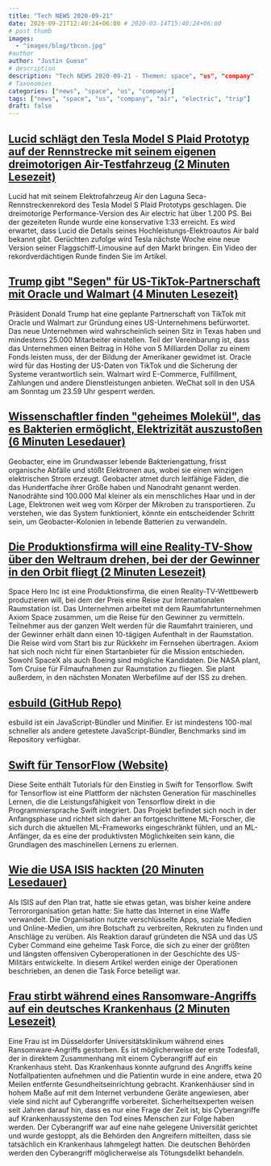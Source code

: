 ```yaml
---
title: "Tech NEWS 2020-09-21"
date: 2020-09-21T12:40:24+06:00 # 2020-03-14T15:40:24+06:00
# post thumb
images:
  - "images/blog/tbcon.jpg"
#author
author: "Justin Guese"
# description
description: "Tech NEWS 2020-09-21 - Themen: space", "us", "company"
# Taxonomies
categories: ["news", "space", "us", "company"]
tags: ["news", "space", "us", "company", "air", "electric", "trip"]
draft: false
---
```


## [Lucid schlägt den Tesla Model S Plaid Prototyp auf der Rennstrecke mit seinem eigenen dreimotorigen Air-Testfahrzeug (2 Minuten Lesezeit)](https://electrek.co/2020/09/18/lucid-beats-tesla-model-s-plaid-prototype-on-racetrack-with-its-own-tri-motor-air-test-vehicle//1/01000174b02289d2-2f667810-682b-4670-8895-deadeab0a50d-000000/QEVq0k4x_j2mC1wHBFy8N1h_d0d4mtFrB5-7xJCGGpo=159)

 Lucid hat mit seinem Elektrofahrzeug Air den Laguna Seca-Rennstreckenrekord des Tesla Model S Plaid Prototyps geschlagen. Die dreimotorige Performance-Version des Air electric hat über 1.200 PS. Bei der gezeiteten Runde wurde eine konservative 1:33 erreicht. Es wird erwartet, dass Lucid die Details seines Hochleistungs-Elektroautos Air bald bekannt gibt. Gerüchten zufolge wird Tesla nächste Woche eine neue Version seiner Flaggschiff-Limousine auf den Markt bringen. Ein Video der rekordverdächtigen Runde finden Sie im Artikel.

## [Trump gibt "Segen" für US-TikTok-Partnerschaft mit Oracle und Walmart (4 Minuten Lesezeit)](https://www.cbsnews.com/news/trump-gives-blessing-to-u-s-tiktok-partnership-with-oracle-and-walmart//1/01000174b02289d2-2f667810-682b-4670-8895-deadeab0a50d-000000/XZxAJXRszDZ1BV1SLt3l4i8266JIz8DNySLpD30WCy8=159)

 Präsident Donald Trump hat eine geplante Partnerschaft von TikTok mit Oracle und Walmart zur Gründung eines US-Unternehmens befürwortet. Das neue Unternehmen wird wahrscheinlich seinen Sitz in Texas haben und mindestens 25.000 Mitarbeiter einstellen. Teil der Vereinbarung ist, dass das Unternehmen einen Beitrag in Höhe von 5 Milliarden Dollar zu einem Fonds leisten muss, der der Bildung der Amerikaner gewidmet ist. Oracle wird für das Hosting der US-Daten von TikTok und die Sicherung der Systeme verantwortlich sein. Walmart wird E-Commerce, Fulfillment, Zahlungen und andere Dienstleistungen anbieten. WeChat soll in den USA am Sonntag um 23.59 Uhr gesperrt werden.

## [Wissenschaftler finden "geheimes Molekül", das es Bakterien ermöglicht, Elektrizität auszustoßen (6 Minuten Lesedauer)](https://www.livescience.com/electron-breathing-geobacter-microbes.html/1/01000174b02289d2-2f667810-682b-4670-8895-deadeab0a50d-000000/bG4GJyc2_BewZIybL23qqLWG66VtaTAnj0VvbgSi77U=159)

 Geobacter, eine im Grundwasser lebende Bakteriengattung, frisst organische Abfälle und stößt Elektronen aus, wobei sie einen winzigen elektrischen Strom erzeugt. Geobacter atmet durch leitfähige Fäden, die das Hundertfache ihrer Größe haben und Nanodraht genannt werden. Nanodrähte sind 100.000 Mal kleiner als ein menschliches Haar und in der Lage, Elektronen weit weg vom Körper der Mikroben zu transportieren. Zu verstehen, wie das System funktioniert, könnte ein entscheidender Schritt sein, um Geobacter-Kolonien in lebende Batterien zu verwandeln.

## [Die Produktionsfirma will eine Reality-TV-Show über den Weltraum drehen, bei der der Gewinner in den Orbit fliegt (2 Minuten Lesezeit)](https://www.theverge.com/2020/9/17/21443768/nasa-iss-international-space-station-reality-tv-space-hero-axiom/1/01000174b02289d2-2f667810-682b-4670-8895-deadeab0a50d-000000/S3ByG66AoXH2v6AECS2GDTO8IES_QPmcrzBCV0zPSlw=159)

 Space Hero Inc ist eine Produktionsfirma, die einen Reality-TV-Wettbewerb produzieren will, bei dem der Preis eine Reise zur Internationalen Raumstation ist. Das Unternehmen arbeitet mit dem Raumfahrtunternehmen Axiom Space zusammen, um die Reise für den Gewinner zu vermitteln. Teilnehmer aus der ganzen Welt werden für die Raumfahrt trainieren, und der Gewinner erhält dann einen 10-tägigen Aufenthalt in der Raumstation. Die Reise wird vom Start bis zur Rückkehr im Fernsehen übertragen. Axiom hat sich noch nicht für einen Startanbieter für die Mission entschieden. Sowohl SpaceX als auch Boeing sind mögliche Kandidaten. Die NASA plant, Tom Cruise für Filmaufnahmen zur Raumstation zu fliegen. Sie plant außerdem, in den nächsten Monaten Werbefilme auf der ISS zu drehen.

## [esbuild (GitHub Repo)](https://github.com/evanw/esbuild/1/01000174b02289d2-2f667810-682b-4670-8895-deadeab0a50d-000000/KBnu0oczNQDIVIDj1cpwYalKalUulQ9hrIpZSCkfLKk=159)

 esbuild ist ein JavaScript-Bündler und Minifier. Er ist mindestens 100-mal schneller als andere getestete JavaScript-Bündler, Benchmarks sind im Repository verfügbar.

## [Swift für TensorFlow (Website)](https://www.tensorflow.org/swift/1/01000174b02289d2-2f667810-682b-4670-8895-deadeab0a50d-000000/yLM7A6SqaV3Wo0dWEml9y9WUz7k1Guk0nBkJSEVKtOQ=159)

 Diese Seite enthält Tutorials für den Einstieg in Swift for Tensorflow. Swift for Tensorflow ist eine Plattform der nächsten Generation für maschinelles Lernen, die die Leistungsfähigkeit von Tensorflow direkt in die Programmiersprache Swift integriert. Das Projekt befindet sich noch in der Anfangsphase und richtet sich daher an fortgeschrittene ML-Forscher, die sich durch die aktuellen ML-Frameworks eingeschränkt fühlen, und an ML-Anfänger, da es eine der produktivsten Möglichkeiten sein kann, die Grundlagen des maschinellen Lernens zu erlernen.

## [Wie die USA ISIS hackten (20 Minuten Lesedauer)](https://www.npr.org/2019/09/26/763545811/how-the-u-s-hacked-isis/1/01000174b02289d2-2f667810-682b-4670-8895-deadeab0a50d-000000/-uaXLZ1MvJLWo8WWjXodvjCCgI8moVJVZtN0tKy6K60=159)

 Als ISIS auf den Plan trat, hatte sie etwas getan, was bisher keine andere Terrororganisation getan hatte: Sie hatte das Internet in eine Waffe verwandelt. Die Organisation nutzte verschlüsselte Apps, soziale Medien und Online-Medien, um ihre Botschaft zu verbreiten, Rekruten zu finden und Anschläge zu verüben. Als Reaktion darauf gründeten die NSA und das US Cyber Command eine geheime Task Force, die sich zu einer der größten und längsten offensiven Cyberoperationen in der Geschichte des US-Militärs entwickelte. In diesem Artikel werden einige der Operationen beschrieben, an denen die Task Force beteiligt war.

## [Frau stirbt während eines Ransomware-Angriffs auf ein deutsches Krankenhaus (2 Minuten Lesezeit)](https://www.theverge.com/2020/9/17/21443851/death-ransomware-attack-hospital-germany-cybersecurity/1/01000174b02289d2-2f667810-682b-4670-8895-deadeab0a50d-000000/-sa34HwP7FgZM-otxjk6KpHHOO_TEF7aK1YxL2Y8Cno=159)

 Eine Frau ist im Düsseldorfer Universitätsklinikum während eines Ransomware-Angriffs gestorben. Es ist möglicherweise der erste Todesfall, der in direktem Zusammenhang mit einem Cyberangriff auf ein Krankenhaus steht. Das Krankenhaus konnte aufgrund des Angriffs keine Notfallpatienten aufnehmen und die Patientin wurde in eine andere, etwa 20 Meilen entfernte Gesundheitseinrichtung gebracht. Krankenhäuser sind in hohem Maße auf mit dem Internet verbundene Geräte angewiesen, aber viele sind nicht auf Cyberangriffe vorbereitet. Sicherheitsexperten weisen seit Jahren darauf hin, dass es nur eine Frage der Zeit ist, bis Cyberangriffe auf Krankenhaussysteme den Tod eines Menschen zur Folge haben werden. Der Cyberangriff war auf eine nahe gelegene Universität gerichtet und wurde gestoppt, als die Behörden den Angreifern mitteilten, dass sie tatsächlich ein Krankenhaus lahmgelegt hatten. Die deutschen Behörden werden den Cyberangriff möglicherweise als Tötungsdelikt behandeln.

